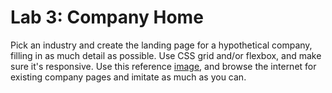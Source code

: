 

# Lab 3: Company Home

Pick an industry and create the landing page for a hypothetical company, filling in as much detail as possible. Use CSS grid and/or flexbox, and make sure it's responsive. Use this reference [image](sidebar.jpeg), and browse the internet for existing company pages and imitate as much as you can.
